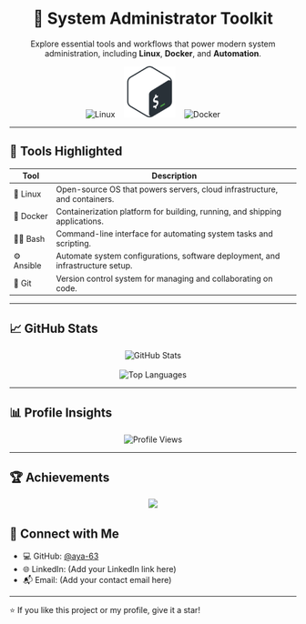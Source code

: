 <h1 align="center">🚀 System Administrator Toolkit</h1>

<p align="center">
  Explore essential tools and workflows that power modern system administration, including <strong>Linux</strong>, <strong>Docker</strong>, and <strong>Automation</strong>.
</p>

<p align="center">
  <img src="https://upload.wikimedia.org/wikipedia/commons/a/af/Tux.png" alt="Linux" width="120"/>
  &nbsp;&nbsp;
  <img src="https://raw.githubusercontent.com/devicons/devicon/master/icons/bash/bash-original.svg" alt="Bash" width="90"/>
  &nbsp;&nbsp;
  <img src="https://www.vectorlogo.zone/logos/docker/docker-official.svg" alt="Docker" width="100"/>
</p>

---

## 🧰 Tools Highlighted

| Tool          | Description                                                                  |
|---------------|------------------------------------------------------------------------------|
| 🐧 Linux      | Open-source OS that powers servers, cloud infrastructure, and containers.     |
| 🐳 Docker     | Containerization platform for building, running, and shipping applications.  |
| 🧑‍💻 Bash      | Command-line interface for automating system tasks and scripting.            |
| ⚙️ Ansible    | Automate system configurations, software deployment, and infrastructure setup.|
| 🔐 Git        | Version control system for managing and collaborating on code.               |

---

## 📈 GitHub Stats

<p align="center">
  <img src="https://github-readme-stats.vercel.app/api?username=aya-63&show_icons=true&count_private=true&theme=tokyonight" alt="GitHub Stats" width="480"/>
  <br><br>
  <img src="https://github-readme-stats.vercel.app/api/top-langs/?username=aya-63&layout=compact&theme=tokyonight" alt="Top Languages" width="300"/>
</p>

---

## 📊 Profile Insights

<p align="center">
  <img src="https://komarev.com/ghpvc/?username=aya-63&label=Profile%20Views&color=blue&style=flat" alt="Profile Views"/>
</p>

---

## 🏆 Achievements
<p align="center">
<img src="https://streak-stats.demolab.com?user=aya-63&theme=radical&hide_border=true"/>
</p>

## 🔗 Connect with Me

- 💻 GitHub: [@aya-63](https://github.com/aya-63)
- 🌐 LinkedIn: (Add your LinkedIn link here)
- 📬 Email: (Add your contact email here)

---

⭐️ If you like this project or my profile, give it a star!  

